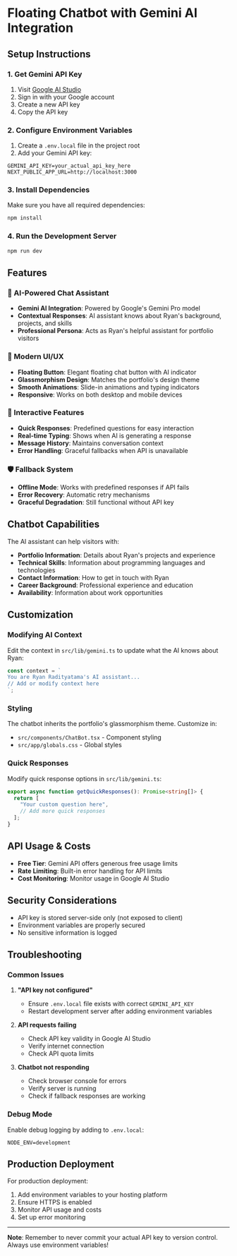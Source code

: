 # Floating Chatbot with Gemini AI Integration

## Setup Instructions

### 1. Get Gemini API Key
1. Visit [Google AI Studio](https://aistudio.google.com/app/apikey)
2. Sign in with your Google account
3. Create a new API key
4. Copy the API key

### 2. Configure Environment Variables
1. Create a `.env.local` file in the project root
2. Add your Gemini API key:
```
GEMINI_API_KEY=your_actual_api_key_here
NEXT_PUBLIC_APP_URL=http://localhost:3000
```

### 3. Install Dependencies
Make sure you have all required dependencies:
```bash
npm install
```

### 4. Run the Development Server
```bash
npm run dev
```

## Features

### 🤖 AI-Powered Chat Assistant
- **Gemini AI Integration**: Powered by Google's Gemini Pro model
- **Contextual Responses**: AI assistant knows about Ryan's background, projects, and skills
- **Professional Persona**: Acts as Ryan's helpful assistant for portfolio visitors

### 🎨 Modern UI/UX
- **Floating Button**: Elegant floating chat button with AI indicator
- **Glassmorphism Design**: Matches the portfolio's design theme
- **Smooth Animations**: Slide-in animations and typing indicators
- **Responsive**: Works on both desktop and mobile devices

### 💬 Interactive Features
- **Quick Responses**: Predefined questions for easy interaction
- **Real-time Typing**: Shows when AI is generating a response
- **Message History**: Maintains conversation context
- **Error Handling**: Graceful fallbacks when API is unavailable

### 🛡️ Fallback System
- **Offline Mode**: Works with predefined responses if API fails
- **Error Recovery**: Automatic retry mechanisms
- **Graceful Degradation**: Still functional without API key

## Chatbot Capabilities

The AI assistant can help visitors with:

- **Portfolio Information**: Details about Ryan's projects and experience
- **Technical Skills**: Information about programming languages and technologies
- **Contact Information**: How to get in touch with Ryan
- **Career Background**: Professional experience and education
- **Availability**: Information about work opportunities

## Customization

### Modifying AI Context
Edit the context in `src/lib/gemini.ts` to update what the AI knows about Ryan:

```typescript
const context = `
You are Ryan Radityatama's AI assistant...
// Add or modify context here
`;
```

### Styling
The chatbot inherits the portfolio's glassmorphism theme. Customize in:
- `src/components/ChatBot.tsx` - Component styling
- `src/app/globals.css` - Global styles

### Quick Responses
Modify quick response options in `src/lib/gemini.ts`:

```typescript
export async function getQuickResponses(): Promise<string[]> {
  return [
    "Your custom question here",
    // Add more quick responses
  ];
}
```

## API Usage & Costs

- **Free Tier**: Gemini API offers generous free usage limits
- **Rate Limiting**: Built-in error handling for API limits
- **Cost Monitoring**: Monitor usage in Google AI Studio

## Security Considerations

- API key is stored server-side only (not exposed to client)
- Environment variables are properly secured
- No sensitive information is logged

## Troubleshooting

### Common Issues

1. **"API key not configured"**
   - Ensure `.env.local` file exists with correct `GEMINI_API_KEY`
   - Restart development server after adding environment variables

2. **API requests failing**
   - Check API key validity in Google AI Studio
   - Verify internet connection
   - Check API quota limits

3. **Chatbot not responding**
   - Check browser console for errors
   - Verify server is running
   - Check if fallback responses are working

### Debug Mode
Enable debug logging by adding to `.env.local`:
```
NODE_ENV=development
```

## Production Deployment

For production deployment:

1. Add environment variables to your hosting platform
2. Ensure HTTPS is enabled
3. Monitor API usage and costs
4. Set up error monitoring

---

**Note**: Remember to never commit your actual API key to version control. Always use environment variables!
